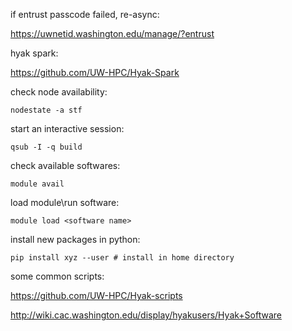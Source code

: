 if entrust passcode failed, re-async:

https://uwnetid.washington.edu/manage/?entrust


hyak spark:

https://github.com/UW-HPC/Hyak-Spark


check node availability:
```
nodestate -a stf
```


start an interactive session:
```
qsub -I -q build
```

check available softwares:
```
module avail
```


load module\run software:
```
module load <software name>
```


install new packages in python:
```
pip install xyz --user # install in home directory
```



some common scripts:

https://github.com/UW-HPC/Hyak-scripts

http://wiki.cac.washington.edu/display/hyakusers/Hyak+Software
